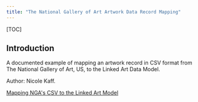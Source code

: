 ```yaml
---
title: "The National Gallery of Art Artwork Data Record Mapping"
---
```


[TOC]

## Introduction

A documented example of mapping an artwork record in CSV format from The National Gallery of Art, US, to the Linked Art Data Model.

Author: Nicole Kaff.  

[Mapping NGA's CSV to the Linked Art Model](ngacsv.pdf)

